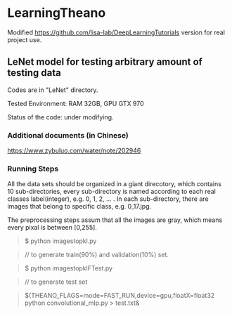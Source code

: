 # LearningTheano
Modified https://github.com/lisa-lab/DeepLearningTutorials version for real project use.

## LeNet model for testing arbitrary amount of testing data

Codes are in "LeNet" directory.

Tested Environment: RAM 32GB, GPU GTX 970

Status of the code: under modifying.

### Additional documents (in Chinese)

https://www.zybuluo.com/water/note/202946


### **Running Steps**

All the data sets should be organized in a giant direcotory, which contains 10 sub-directories, every sub-directory is named according to each real classes label(integer), e.g. 0, 1, 2, ... . In each sub-directory, there are images that belong to specific class, e.g. 0_17.jpg.

The preprocessing steps assum that all the images are gray, which means every pixal is between [0,255].

>$ python imagestopkl.py

>// to generate train(90%) and validation(10%) set.

>$ python imagestopklFTest.py

>// to generate test set

>$(THEANO_FLAGS=mode=FAST_RUN,device=gpu,floatX=float32 python convolutional_mlp.py > test.txt&
